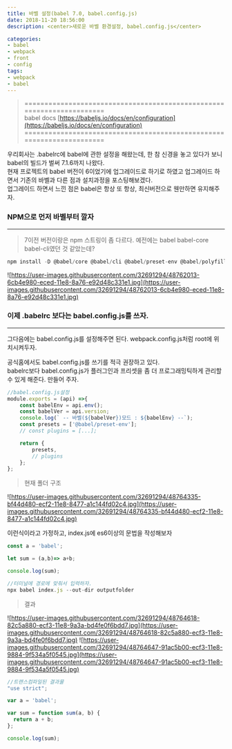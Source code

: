 ```yaml
---
title: 바벨 설정(babel 7.0, babel.config.js) 
date: 2018-11-20 18:56:00
description: <center>새로운 바벨 환경설정, babel.config.js</center>

categories:
- babel
- webpack
- front
- config
tags:
- webpack
- babel
---
```


>  ======================================================================<br>
babel docs [https://babeljs.io/docs/en/configuration](https://babeljs.io/docs/en/configuration)
   ======================================================================

우리회사는 .babelrc에 babel에 관한 설정을 해왔는데, 한 참 신경을 놓고 있다가 보니
babel의 빌드가 벌써 7.1.6까지 나왔다.    
현재 프로젝트의 babel 버전이 6이었기에 업그레이드로 하기로 하였고 업그레이드 하면서 기존의 바벨과 다른 점과 설치과정을 포스팅해보겠다.    
업그레이드 하면서 느낀 점은 babel은 항상 또 항상, 최신버전으로 웬만하면 유지해주자.

### NPM으로 먼저 바벨부터 깔자
___

> 7이전 버전이랑은 npm 스트링이 좀 다르다. 예전에는 babel babel-core babel-cli였던 것 같았는데?    

```javascript
npm install -D @babel/core @babel/cli @babel/preset-env @babel/polyfill

```
![https://user-images.githubusercontent.com/32691294/48762013-6cb4e980-eced-11e8-8a76-e92d48c331e1.jpg](https://user-images.githubusercontent.com/32691294/48762013-6cb4e980-eced-11e8-8a76-e92d48c331e1.jpg)


### 이제 .babelrc 보다는 babel.config.js를 쓰자.
---
그다음에는 babel.config.js를 설정해주면 된다. webpack.config.js처럼 root에 위치시켜두자.

공식홈에서도 babel.config.js를 쓰기를 적극 권장하고 있다.    
babelrc보다 babel.config.js가 플러그인과 프리셋을 좀 더 프로그래밍틱하게 관리할 수 있게 해준다.
만들어 주자.

```javascript
//babel.config.js설정
module.exports = (api) =>{
    const babelEnv = api.env();
    const babelVer = api.version;
    console.log(` -- 바벨(${babelVer})모드 : ${babelEnv} --`);
    const presets = ['@babel/preset-env'];
    // const plugins = [...];

    return {
        presets,
        // plugins
    };
};
```
> 현재 폴더 구조

![https://user-images.githubusercontent.com/32691294/48764335-bf44d480-ecf2-11e8-8477-a1c144fd02c4.jpg](https://user-images.githubusercontent.com/32691294/48764335-bf44d480-ecf2-11e8-8477-a1c144fd02c4.jpg)

이런식이라고 가정하고,
index.js에 es6이상의 문법을 작성해보자

```javascript
const a = 'babel';

let sum = (a,b)=> a+b;

console.log(sum);
```

```javascript
//터미널에 경로에 맞춰서 입력하자.
npx babel index.js --out-dir outputfolder
```
> 결과

![https://user-images.githubusercontent.com/32691294/48764618-82c5a880-ecf3-11e8-9a3a-bd4fe0f6bdd7.jpg](https://user-images.githubusercontent.com/32691294/48764618-82c5a880-ecf3-11e8-9a3a-bd4fe0f6bdd7.jpg)
![https://user-images.githubusercontent.com/32691294/48764647-91ac5b00-ecf3-11e8-9884-9f534a5f0545.jpg](https://user-images.githubusercontent.com/32691294/48764647-91ac5b00-ecf3-11e8-9884-9f534a5f0545.jpg)

```javascript
//트랜스컴파일된 결과물
"use strict";

var a = 'babel';

var sum = function sum(a, b) {
  return a + b;
};

console.log(sum);
```





